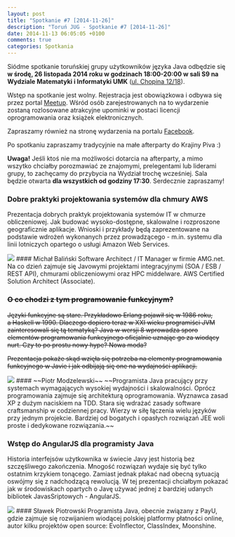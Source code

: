 ```yaml
---
layout: post
title: "Spotkanie #7 [2014-11-26]"
description: "Toruń JUG - Spotkanie #7 [2014-11-26]"
date: 2014-11-13 06:05:05 +0100
comments: true
categories: Spotkania
---
```

Siódme spotkanie toruńskiej grupy użytkowników języka Java odbędzie się **w&nbsp;środę, 26 listopada 2014 roku w&nbsp;godzinach 18:00-20:00 w&nbsp;sali S9 na Wydziale Matematyki i&nbsp;Informatyki UMK** (<a href="https://www.google.pl/maps/place/Fryderyka+Chopina+12%2F18,+Toruń/" target="_blank"><span class="glyphicon glyphicon-map-marker"></span>ul. Chopina 12/18</a>). 

Wstęp na spotkanie jest wolny. Rejestracja jest obowiązkowa i&nbsp;odbywa się przez portal <a href="http://www.meetup.com/Torun-JUG/events/218644526/" target="_blank">Meetup</a>. Wśród osób zarejestrowanych na to wydarzenie zostaną rozlosowane atrakcyjne upominki w&nbsp;postaci licencji oprogramowania oraz książek elektronicznych.

Zapraszamy również na stronę wydarzenia na portalu <a href="https://www.facebook.com/events/1514855825439863/" target="_blank">Facebook</a>. 

Po spotkaniu zapraszamy tradycyjnie na małe afterparty do Krajiny Piva :)

**Uwaga!** Jeśli ktoś nie ma możliwości dotarcia na afterparty, a&nbsp;mimo wszytko chciałby porozmawiać ze znajomymi, prelegentami lub liderami grupy, to zachęcamy do przybycia na Wydział trochę wcześniej. Sala będzie otwarta **dla wszystkich od godziny 17:30**. Serdecznie zapraszamy! <!-- more -->

### Dobre praktyki projektowania systemów dla chmury AWS
Prezentacja dobrych praktyk projektowania systemów IT w&nbsp;chmurze obliczeniowej. Jak budować wysoko-dostępne, skalowalne i&nbsp;rozproszone geograficznie aplikacje. Wnioski i&nbsp;przykłady będą zaprezentowane na podstawie wdrożeń wykonanych przez prowadzącego - m.in. systemu dla linii lotniczych opartego o&nbsp;usługi Amazon Web Services.

<img class="no-border speaker-face" src="{{ root_url }}/images/speakers/balinski-michal.jpg" />
#### Michał Baliński
Software Architect / IT Manager w&nbsp;firmie AMG.net. Na co dzień zajmuje się Javowymi projektami integracyjnymi (SOA / ESB / REST API), chmurami obliczeniowymi oraz HPC middelware. AWS Certified Solution Architect (Associate).

<span class="clearfix"></span>
### ~~O co chodzi z tym programowanie funkcyjnym?~~
~~Języki funkcyjne są stare. Przykładowo Erlang pojawił się w&nbsp;1986 roku, a&nbsp;Haskell w&nbsp;1990. Dlaczego dopiero teraz w&nbsp;XXI wieku programiści JVM zainteresowali się tą tematyką? Java w&nbsp;wersji 8 wprowadza sporo elementów programowania funkcyjnego oficjalnie uznając go za wiodący nurt. Czy to po prostu nowy hype? Nowa moda?~~

~~Prezentacja pokaże skąd wzięła się potrzeba na elementy programowania funkcyjnego w&nbsp;Javie i&nbsp;jak odbijają się one na wydajności aplikacji.~~

<img class="no-border speaker-face" src="{{ root_url }}/images/speakers/modzelewski-piotr.jpg" />
#### ~~Piotr Modzelewski~~
~~Programista Java pracujący przy systemach wymagających wysokiej wydajności i&nbsp;skalowalności. Oprócz programowania zajmuje się architekturą oprogramowania. Wyznawca zasad XP z&nbsp;dużym naciskiem na TDD. Stara się wdrażać zasady software craftsmanship w&nbsp;codziennej pracy. Wierzy w&nbsp;siłę łączenia wielu języków przy jednym projekcie. Bardziej od bogatych i&nbsp;opasłych rozwiązań JEE woli proste i&nbsp;dedykowane rozwiązania.~~

<span class="clearfix"></span>
### Wstęp do AngularJS dla programisty Java
Historia interfejsów użytkownika w świecie Javy jest historią bez szczęśliwego zakończenia. Mnogość rozwiązań wydaje się być tylko ostatnim krzykiem tonącego. Zamiast jednak płakać nad obecną sytuacją oswójmy się z nadchodzącą rewolucją. W tej prezentacji chciałbym pokazać jak w środowiskach opartych o Javę używać jednej z bardziej udanych bibliotek JavasSriptowych - AngularJS.

<img class="no-border speaker-face" src="{{ root_url }}/images/speakers/piotrowski-slawek.jpg" />
#### Sławek Piotrowski
Programista Java, obecnie związany z PayU, gdzie zajmuje się rozwijaniem wiodącej polskiej platformy płatności online, autor kilku projektów open source: EvoInflector, ClassIndex, Moonshine.